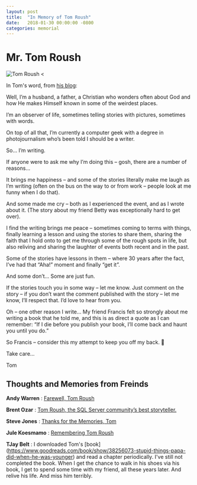 ```yaml
---
layout: post
title:  "In Memory of Tom Roush"
date:   2018-01-30 00:00:00 -0800
categories: memorial
---
```

# Mr. Tom Roush
![Tom Roush <](/assets/images/tom-roush.jpg)

In Tom's word, from [his blog](https://tomroush.net/about/):

Well, I’m a husband, a father, a Christian who wonders often about God and how He makes Himself known in some of the weirdest places.

I’m an observer of life, sometimes telling stories with pictures, sometimes with words.

On top of all that, I’m currently a computer geek with a degree in photojournalism who’s been told I should be a writer.

So… I’m writing.

If anyone were to ask me why I’m doing this – gosh, there are a number of reasons…

It brings me happiness – and some of the stories literally make me laugh as I’m writing (often on the bus on the way to or from work – people look at me funny when I do that).

And some made me cry – both as I experienced the event, and as I wrote about it.  (The story about my friend Betty was exceptionally hard to get over).

I find the writing brings me peace – sometimes coming to terms with things, finally learning a lesson and using the stories to share them, sharing the faith that I hold onto to get me through some of the rough spots in life, but also reliving and sharing the laughter of events both recent and in the past.

Some of the stories have lessons in them – where 30 years after the fact, I’ve had that “Aha!” moment and finally “get it”.

And some don’t… Some are just fun.

If the stories touch you in some way – let me know.  Just comment on the story – if you don’t want the comment published with the story – let me know, I’ll respect that. I’d love to hear from you.

Oh – one other reason I write…  My friend Francis felt so strongly about me writing a book that he told me, and this is as direct a quote as I can remember: “If I die before you publish your book, I’ll come back and haunt you until you do.”

So Francis – consider this my attempt to keep you off my back. 🙂

Take care…

Tom


## Thoughts and Memories from Freinds

__Andy Warren__ : [Farewell, Tom Roush](https://www.sqlservercentral.com/blogs/farewell-tom-roush)

__Brent Ozar__ : [Tom Roush, the SQL Server community’s best storyteller.](https://www.brentozar.com/archive/2018/01/tom-roush-sql-server-communitys-best-storyteller/)

__Steve Jones__ : [Thanks for the Memories, Tom](https://www.sqlservercentral.com/editorials/thanks-for-the-memories-tom)

__Jule Koesmamo__ : [Remembering Tom Roush](http://kkior.org/remembering-tom-roush/)

__TJay Belt__ : I downloaded Tom's [book] (https://www.goodreads.com/book/show/38256073-stupid-things-papa-did-when-he-was-younger) and read a chapter periodically. I've still not completed the book. When I get the chance to walk in his shoes via his book, I get to spend some time with my friend, all these years later. And relive his life. And miss him terribly.